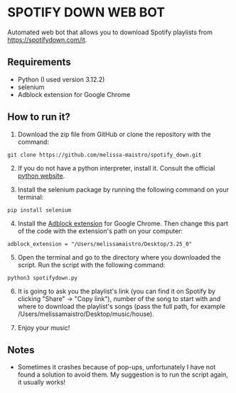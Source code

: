 # SPOTIFY DOWN WEB BOT
Automated web bot that allows you to download Spotify playlists from https://spotifydown.com/it.

## Requirements
- Python (I used version 3.12.2)
- selenium
- Adblock extension for Google Chrome

## How to run it?
1. Download the zip file from GitHub or clone the repository with the command: 
```console
git clone https://github.com/melissa-maistro/spotify_down.git
```

2. If you do not have a python interpreter, install it. Consult the official [python website](https://www.python.org/downloads/).

3. Install the selenium package by running the following command on your terminal:
```console
pip install selenium
```

4. Install the [Adblock extension](https://chromewebstore.google.com/detail/adblock-plus-ad-blocker-g/cfhdojbkjhnklbpkdaibdccddilifddb?hl=it) for Google Chrome.
   Then change this part of the code with the extension's path on your computer:
  ```console
  adblock_extension = "/Users/melissamaistro/Desktop/3.25_0"
  ```

5. Open the terminal and go to the directory where you downloaded the script. Run the script with the following command:
```console
python3 spotifydown.py
```

6. It is going to ask you the playlist's link (you can find it on Spotify by clicking "Share" -> "Copy link"), number of the song to start with and where to download the playlist's songs (pass the full path, for example /Users/melissamaistro/Desktop/music/house).

7. Enjoy your music!

## Notes
- Sometimes it crashes because of pop-ups, unfortunately I have not found a solution to avoid them. My suggestion is to run the script again, it usually works!

